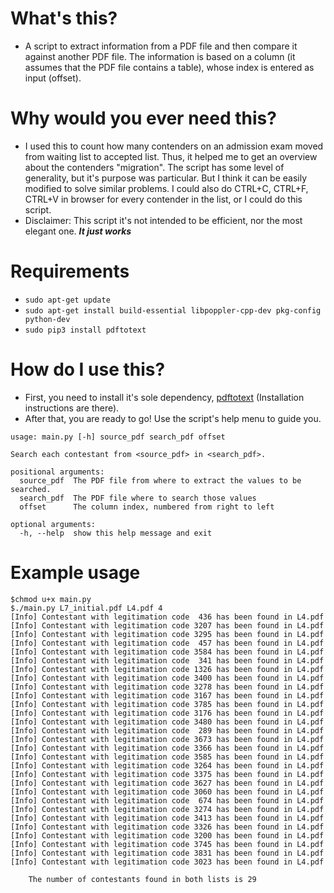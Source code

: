 # What's this?
* A script to extract information from a PDF file and then compare it against another PDF file. The information is based on a column (it assumes that the PDF file contains a table), whose index is entered as input (offset).

# Why would you ever need this?
* I used this to count how many contenders on an admission exam moved from waiting list to accepted list. Thus, it helped me to get an overview about the contenders "migration". The script has some level of generality, but it's purpose was particular. But I think it can be easily modified to solve similar problems. I could also do CTRL+C, CTRL+F, CTRL+V in browser for every contender in the list, or I could do this script.
* Disclaimer: This script it's not intended to be efficient, nor the most elegant one. ***It just works***
# Requirements
* ```sudo apt-get update```
* ```sudo apt-get install build-essential libpoppler-cpp-dev pkg-config python-dev```
* ```sudo pip3 install pdftotext```

# How do I use this?
* First, you need to install it's sole dependency, [pdftotext](https://github.com/jalan/pdftotext) (Installation instructions are there).  
* After that, you are ready to go! Use the script's help menu to guide you.
```
usage: main.py [-h] source_pdf search_pdf offset

Search each contestant from <source_pdf> in <search_pdf>.

positional arguments:
  source_pdf  The PDF file from where to extract the values to be searched.
  search_pdf  The PDF file where to search those values
  offset      The column index, numbered from right to left

optional arguments:
  -h, --help  show this help message and exit
```

# Example usage
```
$chmod u+x main.py
$./main.py L7_initial.pdf L4.pdf 4
[Info] Contestant with legitimation code  436 has been found in L4.pdf
[Info] Contestant with legitimation code 3207 has been found in L4.pdf
[Info] Contestant with legitimation code 3295 has been found in L4.pdf
[Info] Contestant with legitimation code  457 has been found in L4.pdf
[Info] Contestant with legitimation code 3584 has been found in L4.pdf
[Info] Contestant with legitimation code  341 has been found in L4.pdf
[Info] Contestant with legitimation code 1326 has been found in L4.pdf
[Info] Contestant with legitimation code 3400 has been found in L4.pdf
[Info] Contestant with legitimation code 3278 has been found in L4.pdf
[Info] Contestant with legitimation code 3167 has been found in L4.pdf
[Info] Contestant with legitimation code 3785 has been found in L4.pdf
[Info] Contestant with legitimation code 3176 has been found in L4.pdf
[Info] Contestant with legitimation code 3480 has been found in L4.pdf
[Info] Contestant with legitimation code  289 has been found in L4.pdf
[Info] Contestant with legitimation code 3673 has been found in L4.pdf
[Info] Contestant with legitimation code 3366 has been found in L4.pdf
[Info] Contestant with legitimation code 3585 has been found in L4.pdf
[Info] Contestant with legitimation code 3264 has been found in L4.pdf
[Info] Contestant with legitimation code 3375 has been found in L4.pdf
[Info] Contestant with legitimation code 3627 has been found in L4.pdf
[Info] Contestant with legitimation code 3060 has been found in L4.pdf
[Info] Contestant with legitimation code  674 has been found in L4.pdf
[Info] Contestant with legitimation code 3274 has been found in L4.pdf
[Info] Contestant with legitimation code 3413 has been found in L4.pdf
[Info] Contestant with legitimation code 3326 has been found in L4.pdf
[Info] Contestant with legitimation code 3200 has been found in L4.pdf
[Info] Contestant with legitimation code 3745 has been found in L4.pdf
[Info] Contestant with legitimation code 3831 has been found in L4.pdf
[Info] Contestant with legitimation code 3023 has been found in L4.pdf

	The number of contestants found in both lists is 29
```

